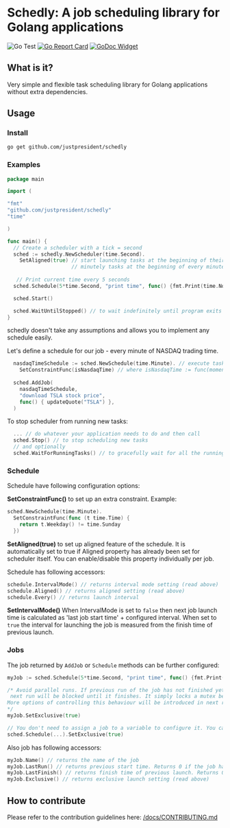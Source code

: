 # Schedly: A job scheduling library for Golang applications
![Go Test](https://github.com/justpresident/schedly/workflows/Go%20Test/badge.svg?branch=master) [![Go Report Card](https://goreportcard.com/badge/github.com/justpresident/schedly)](https://goreportcard.com/report/github.com/justpresident/schedly) [![GoDoc Widget]][GoDoc]

## What is it?

Very simple and flexible task scheduling library for Golang applications without extra dependencies.

## Usage

### Install
```bash
go get github.com/justpresident/schedly
```

### Examples
```go
package main

import (

"fmt"
"github.com/justpresident/schedly"
"time"

)

func main() {
  // Create a scheduler with a tick = second
  sched := schedly.NewScheduler(time.Second).
    SetAligned(true) // start launching tasks at the beginning of their period - e.g.
                     // minutely tasks at the beginning of every minute.
  
   // Print current time every 5 seconds
  sched.Schedule(5*time.Second, "print time", func() {fmt.Print(time.Now())})

  sched.Start()

  sched.WaitUntilStopped() // to wait indefinitely until program exits or someone calls Stop()
}
```
schedly doesn't take any assumptions and allows you to implement any schedule easily.

Let's define a schedule for our job - every minute of NASDAQ trading time.
```go
  nasdaqTimeSchedule := sched.NewSchedule(time.Minute). // execute tasks minutely
	SetConstraintFunc(isNasdaqTime) // where isNasdaqTime := func(moment time.Time) bool {...} 
  
  sched.AddJob(
    nasdaqTimeSchedule,
    "download TSLA stock price",
    func() { updateQuote("TSLA") },
  )
```

To stop scheduler from running new tasks:
```go
  ... // do whatever your application needs to do and then call
  sched.Stop() // to stop scheduling new tasks
  // and optionally
  sched.WaitForRunningTasks() // to gracefully wait for all the running tasks to finish
```

### Schedule
Schedule have following configuration options:

**SetConstraintFunc()** to set up an extra constraint. Example:
```go
sched.NewSchedule(time.Minute).
  SetConstraintFunc(func (t time.Time) {
    return t.Weekday() != time.Sunday
  })
```
**SetAligned(true)** to set up aligned feature of the schedule.
It is automatically set to true if Aligned property has already been set for scheduler itself. You can enable/disable this property individually per job.

Schedule has following accessors:
```go
schedule.IntervalMode() // returns interval mode setting (read above)
schedule.Aligned() // returns aligned setting (read above)
schedule.Every() // returns launch interval
```

**SetIntervalMode()** When IntervalMode is set to `false` then next job launch time is calculated as 'last job start time' + configured interval.
When set to `true` the interval for launching the job is measured from the finish time of previous launch.
### Jobs
The job returned by `AddJob` or `Schedule` methods can be further configured:
```go
myJob := sched.Schedule(5*time.Second, "print time", func() {fmt.Print(time.Now())})

/* Avoid parallel runs. If previous run of the job has not finished yet,
 next run will be blocked until it finishes. It simply locks a mutex before starting.
More options of controlling this behaviour will be introduced in next releases.
*/ 
myJob.SetExclusive(true)

// You don't need to assign a job to a variable to configure it. You can do it in one line:
sched.Schedule(...).SetExclusive(true)
```

Also job has following accessors:
```go
myJob.Name() // returns the name of the job
myJob.LastRun() // returns previous start time. Returns 0 if the job has not been launched yet
myJob.LastFinish() // returns finish time of previous launch. Returns 0 if job has not been launched yet or has not finished yet.
myJob.Exclusive() // returns exclusive launch setting (read above)
```

## How to contribute
Please refer to the contribution guidelines here: [/docs/CONTRIBUTING.md](/docs/CONTRIBUTING.md)

[GoDoc]: https://pkg.go.dev/github.com/justpresident/schedly
[GoDoc Widget]: https://img.shields.io/badge/godoc-reference-007d9c?logo=go&logoColor=white
